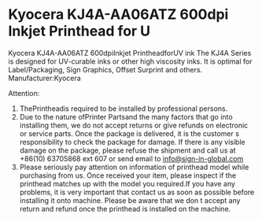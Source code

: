# Kyocera KJ4A-AA06ATZ 600dpi Inkjet Printhead for U

Kyocera KJ4A-AA06ATZ 600dpiInkjet PrintheadforUV ink
The KJ4A Series is designed for UV-curable inks or other high viscosity inks. It is optimal for Label/Packaging, Sign Graphics, Offset Surprint and others.
Manufacturer:Kyocera

Attention:
1. ThePrintheadis required to be installed by professional persons.
2. Due to the nature ofPrinter Partsand the many factors that go into installing them, we do not accept returns or give refunds on electronic or service parts. Once the package is delivered, it is the customer s responsibility to check the package for damage. If there is any visible damage on the package, please refuse the shipment and call us at +86(10) 63705868 ext 607 or send email to info@sign-in-global.com
3. Please seriously pay attention on information of printhead model while purchasing from us. Once received your item, please inspect if the printhead matches up with the model you required.If you have any problems, it is very important that contact us as soon as possible before installing it onto machine. Please be aware that we don t accept any return and refund once the printhead is installed on the machine.
